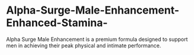 # Alpha-Surge-Male-Enhancement-Enhanced-Stamina-
Alpha Surge Male Enhancement is a premium formula designed to support men in achieving their peak physical and intimate performance.
